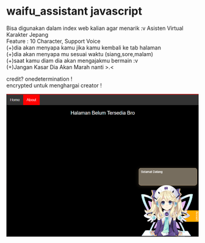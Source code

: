 # waifu_assistant javascript
Bisa digunakan dalam index web kalian agar menarik :v
Asisten Virtual Karakter Jepang<br>
Feature : 10 Character, Support Voice<br>
(+)dia akan menyapa kamu jika kamu kembali ke tab halaman<br>
(+)dia akan menyapa mu sesuai waktu (siang,sore,malam)<br>
(+)saat kamu diam dia akan mengajakmu bermain :v<br>
(+)Jangan Kasar Dia Akan Marah nanti >.<

credit? onedetermination !<br>
encrypted untuk menghargai creator !

![alt text](https://raw.githubusercontent.com/ferrenza/waifu_assistant/main/waifu.PNG)
